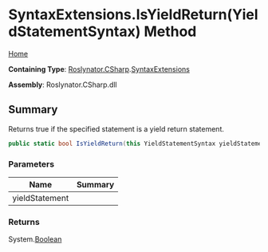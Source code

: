 # SyntaxExtensions\.IsYieldReturn\(YieldStatementSyntax\) Method

[Home](../../../../README.md)

**Containing Type**: [Roslynator.CSharp](../../README.md)\.[SyntaxExtensions](../README.md)

**Assembly**: Roslynator\.CSharp\.dll

## Summary

Returns true if the specified statement is a yield return statement\.

```csharp
public static bool IsYieldReturn(this YieldStatementSyntax yieldStatement)
```

### Parameters

| Name | Summary |
| ---- | ------- |
| yieldStatement | |

### Returns

System\.[Boolean](https://docs.microsoft.com/en-us/dotnet/api/system.boolean)

